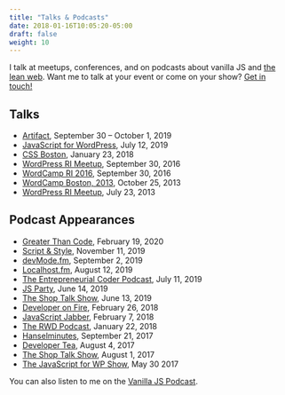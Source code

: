 ```yaml
---
title: "Talks & Podcasts"
date: 2018-01-16T10:05:20-05:00
draft: false
weight: 10
---
```


I talk at meetups, conferences, and on podcasts about vanilla JS and [the lean web](https://leanweb.dev). Want me to talk at your event or come on your show? [Get in touch!](https://gomakethings.com/about/)


## Talks

- [Artifact](https://artifactconf.com/), September 30 – October 1, 2019
- [JavaScript for WordPress](https://javascriptforwp.com/conference/), July 12, 2019
- [CSS Boston](https://www.meetup.com/Boston-CSS/), January 23, 2018
- [WordPress RI Meetup](https://www.meetup.com/WordPressRI/events/238200558/), September 30, 2016
- [WordCamp RI 2016](https://2016.rhodeisland.wordcamp.org/), September 30, 2016
- [WordCamp Boston, 2013](https://2013.boston.wordcamp.org/), October 25, 2013
- [WordPress RI Meetup](https://www.meetup.com/WordPressRI/events/127790982/), July 23, 2013


## Podcast Appearances

- [Greater Than Code](https://www.greaterthancode.com/the-case-for-vanilla-javascript), February 19, 2020
- [Script & Style](https://scriptandstyle.simplecast.com/episodes/vanilla-javascript-with-chris-ferdinandi), November 11, 2019
- [devMode.fm](https://devmode.fm/episodes/returning-sanity-to-the-webdev-process?mc_cid=d0351d5f34&mc_eid=7dddaa071c), September 2, 2019
- [Localhost.fm](https://localhost.fm/2019/08/02/javascript-with-chris-ferdinandi.html), August 12, 2019
- [The Entrepreneurial Coder Podcast](https://share.transistor.fm/s/2d10b271), July 11, 2019
- [JS Party](https://changelog.com/jsparty/80), June 14, 2019
- [The Shop Talk Show](https://shoptalkshow.com/episodes/365/), June 13, 2019
- [Developer on Fire](http://developeronfire.com/podcast/episode-316-chris-ferdinandi-idea-to-living-thing), February 26, 2018
- [JavaScript Jabber](https://devchat.tv/js-jabber/jsj-299-learn-javascript-youre-not-developer-chris-ferdinandi), February 7, 2018
- [The RWD Podcast](https://responsivewebdesign.com/podcast/chris-ferdinandi/), January 22, 2018
- [Hanselminutes](https://hanselminutes.com/598/maybe-just-use-vanilla-javascript-with-chris-ferdinandi), September 21, 2017
- [Developer Tea](https://spec.fm/podcasts/developer-tea/79721), August 4, 2017
- [The Shop Talk Show](https://shoptalkshow.com/episodes/274-vanilla-js-chris-ferdinandi/), August 1, 2017
- [The JavaScript for WP Show](https://www.youtube.com/watch?v=WLrcnQIRqQ0), May 30 2017

You can also listen to me on the [Vanilla JS Podcast](https://vanillajspodcast.com/).